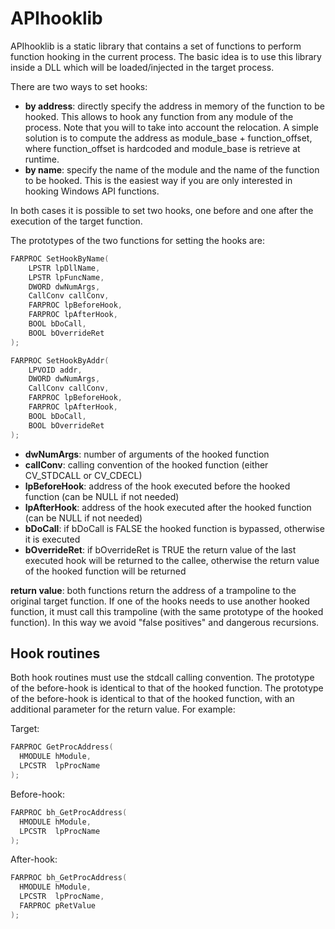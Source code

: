 # APIhooklib

APIhooklib is a static library that contains a set of functions to perform function hooking in the current process. The basic idea is to use this library inside a DLL which will be loaded/injected in the target process.

There are two ways to set hooks:
- **by address**: directly specify the address in memory of the function to be hooked. This allows to hook any function from any module of the process. Note that you will to take into account the relocation. A simple solution is to compute the address as module_base + function_offset, where function_offset is hardcoded and module_base is retrieve at runtime.
- **by name**: specify the name of the module and the name of the function to be hooked. This is the easiest way if you are only interested in hooking Windows API functions.

In both cases it is possible to set two hooks, one before and one after the execution of the target function.

The prototypes of the two functions for setting the hooks are:

```c
FARPROC SetHookByName(
	LPSTR lpDllName, 
	LPSTR lpFuncName, 
	DWORD dwNumArgs,
	CallConv callConv,
	FARPROC lpBeforeHook, 
	FARPROC lpAfterHook,
	BOOL bDoCall,
	BOOL bOverrideRet
);

FARPROC SetHookByAddr(
	LPVOID addr,
	DWORD dwNumArgs,
	CallConv callConv,
	FARPROC lpBeforeHook,
	FARPROC lpAfterHook,
	BOOL bDoCall,
	BOOL bOverrideRet
);
```

- **dwNumArgs**: number of arguments of the hooked function
- **callConv**: calling convention of the hooked function (either CV_STDCALL or CV_CDECL)
- **lpBeforeHook**: address of the hook executed before the hooked function (can be NULL if not needed)
- **lpAfterHook**: address of the hook executed after the hooked function (can be NULL if not needed)
- **bDoCall**: if bDoCall is FALSE the hooked function is bypassed, otherwise it is executed
- **bOverrideRet**: if bOverrideRet is TRUE the return value of the last executed hook will be returned to the callee, otherwise the return value of the hooked function will be returned

**return value**: both functions return the address of a trampoline to the original target function. If one of the hooks needs to use another hooked function, it must call this trampoline (with the same prototype of the hooked function). In this way we avoid "false positives" and dangerous recursions.

## Hook routines
Both hook routines must use the stdcall calling convention.
The prototype of the before-hook is identical to that of the hooked function.
The prototype of the before-hook is identical to that of the hooked function, with an additional parameter for the return value.
For example:

Target:
```c
FARPROC GetProcAddress(
  HMODULE hModule,
  LPCSTR  lpProcName
);
```
Before-hook:
```c
FARPROC bh_GetProcAddress(
  HMODULE hModule,
  LPCSTR  lpProcName
);
```
After-hook:
```c
FARPROC bh_GetProcAddress(
  HMODULE hModule,
  LPCSTR  lpProcName,
  FARPROC pRetValue
);
```